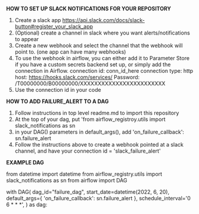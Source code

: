 **HOW TO SET UP SLACK NOTIFICATIONS FOR YOUR REPOSITORY**
1. Create a slack app https://api.slack.com/docs/slack-button#register_your_slack_app
2. (Optional) create a channel in slack where you want alerts/notifications to appear
3. Create a new webhook and select the channel that the webhook will point to. (one app can have many webhooks)
4. To use the webhook in airflow, you can either add it to Parameter Store if you have a custom secrets backend set up, or simply add the connection in Airflow.
connection id: conn_id_here
connection type: http
host: https://hooks.slack.com/services/
Password: /T00000000/B00000000/XXXXXXXXXXXXXXXXXXXXXXXX
5. Use the connection id in your code 


**HOW TO ADD FAILURE_ALERT TO A DAG**
1. Follow instructions in top level readme.md to import this repository
2. At the top of your dag, put 'from airflow_registroy.utils import slack_notifications as sn
3. in your DAG() parameters in default_args(), add 'on_failure_callback': sn.failure_alert
4. Follow the instructions above to create a webhook pointed at a slack channel, and have your connection id = 'slack_failure_alert'

**EXAMPLE DAG**

from datetime import datetime
from airflow_registry.utils import slack_notifications as sn
from airflow import DAG

with DAG(
    dag_id="failure_dag",
    start_date=datetime(2022, 6, 20),
    default_args={
        'on_failure_callback': sn.failure_alert
    },
    schedule_interval='0 6 * * *',
) as dag:

